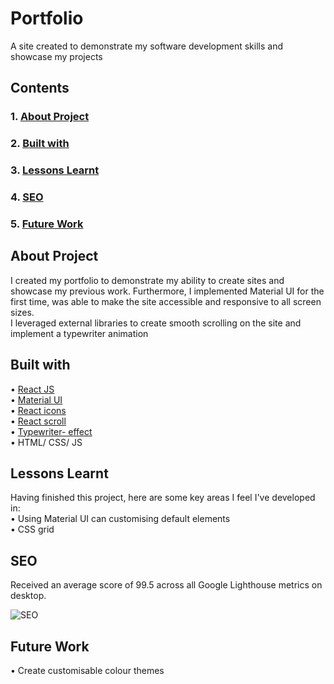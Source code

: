 # Portfolio

A site created to demonstrate my software development skills and showcase my projects

## Contents

### 1. [About Project](#about-project)

### 2. [Built with](#built-with)

### 3. [Lessons Learnt](#lessons-learnt)

### 4. [SEO](#seo)

### 5. [Future Work](#future-work)

## About Project

I created my portfolio to demonstrate my ability to create sites and showcase my previous work. Furthermore, I implemented Material UI for the first time, was able to make the site accessible and responsive to all screen sizes.\
I leveraged external libraries to create smooth scrolling on the site and implement a typewriter animation

## Built with

• [React JS](https://reactjs.org/)\
• [Material UI](https://material-ui.com/)\
• [React icons](https://react-icons.github.io/react-icons/search)\
• [React scroll](https://www.npmjs.com/package/react-scroll)\
• [Typewriter- effect](https://www.npmjs.com/package/typewriter-effect)\
• HTML/ CSS/ JS

## Lessons Learnt

Having finished this project, here are some key areas I feel I've developed in:\
• Using Material UI can customising default elements\
• CSS grid

## SEO

Received an average score of 99.5 across all Google Lighthouse metrics on desktop.

![SEO](https://user-images.githubusercontent.com/69045334/126650507-e50fd7ff-e935-48fe-93d8-8f75e250f62a.png)

## Future Work

• Create customisable colour themes
